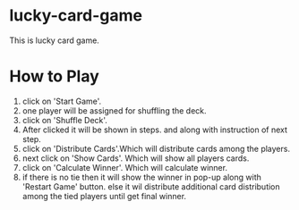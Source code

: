 # lucky-card-game
This is lucky card game.

# How to Play
1. click on 'Start Game'.
2. one player will be assigned for shuffling the deck.
3. click on 'Shuffle Deck'.
4. After clicked it will be shown in steps. and along with instruction of next step.
5. click on 'Distribute Cards'.Which will distribute cards among the players.
6. next click on 'Show Cards'. Which will show all players cards.
7. click on 'Calculate Winner'. Which will calculate winner.
8. if there is no tie then it will show the winner in pop-up along with 'Restart Game' button.
else it wil distribute additional card distribution among the tied players until get final winner.
